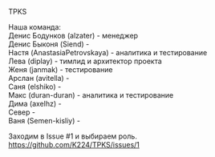 TPKS

Наша команда:  
Денис Бодунков (alzater) - менеджер  
Денис Быконя (Siend) -  
Настя (AnastasiaPetrovskaya) - аналитика и тестирование  
Лева (diplay) -  тимлид и архитектор проекта  
Женя (janmak) - тестирование  
Арслан (avitella) -  
Саня (elshiko) -  
Макс (duran-duran) - аналитика и тестирование  
Дима (axelhz) -  
Север -  
Ваня (Semen-kisliy) -  

Заходим в Issue #1 и выбираем роль.  
https://github.com/K224/TPKS/issues/1
